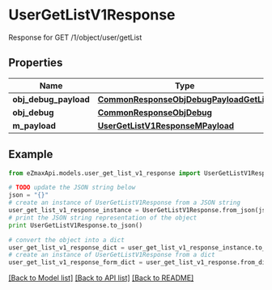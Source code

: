 # UserGetListV1Response

Response for GET /1/object/user/getList

## Properties
Name | Type | Description | Notes
------------ | ------------- | ------------- | -------------
**obj_debug_payload** | [**CommonResponseObjDebugPayloadGetList**](CommonResponseObjDebugPayloadGetList.md) |  | 
**obj_debug** | [**CommonResponseObjDebug**](CommonResponseObjDebug.md) |  | [optional] 
**m_payload** | [**UserGetListV1ResponseMPayload**](UserGetListV1ResponseMPayload.md) |  | 

## Example

```python
from eZmaxApi.models.user_get_list_v1_response import UserGetListV1Response

# TODO update the JSON string below
json = "{}"
# create an instance of UserGetListV1Response from a JSON string
user_get_list_v1_response_instance = UserGetListV1Response.from_json(json)
# print the JSON string representation of the object
print UserGetListV1Response.to_json()

# convert the object into a dict
user_get_list_v1_response_dict = user_get_list_v1_response_instance.to_dict()
# create an instance of UserGetListV1Response from a dict
user_get_list_v1_response_form_dict = user_get_list_v1_response.from_dict(user_get_list_v1_response_dict)
```
[[Back to Model list]](../README.md#documentation-for-models) [[Back to API list]](../README.md#documentation-for-api-endpoints) [[Back to README]](../README.md)


